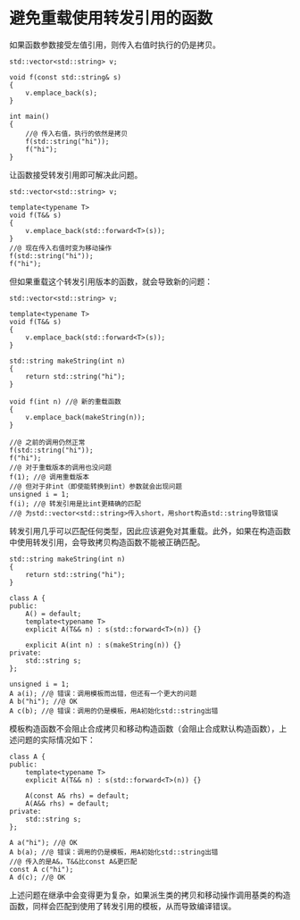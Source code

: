 # 避免重载使用转发引用的函数

如果函数参数接受左值引用，则传入右值时执行的仍是拷贝。

```
std::vector<std::string> v;

void f(const std::string& s)
{
	v.emplace_back(s);
}

int main()
{
	//@ 传入右值，执行的依然是拷贝
	f(std::string("hi"));
	f("hi");
}
```

让函数接受转发引用即可解决此问题。

```
std::vector<std::string> v;

template<typename T>
void f(T&& s)
{
	v.emplace_back(std::forward<T>(s));
}
//@ 现在传入右值时变为移动操作
f(std::string("hi"));
f("hi");
```

但如果重载这个转发引用版本的函数，就会导致新的问题：

```
std::vector<std::string> v;

template<typename T>
void f(T&& s)
{
    v.emplace_back(std::forward<T>(s));
}

std::string makeString(int n)
{
    return std::string("hi");
}

void f(int n) //@ 新的重载函数
{
    v.emplace_back(makeString(n));
}

//@ 之前的调用仍然正常
f(std::string("hi"));
f("hi");
//@ 对于重载版本的调用也没问题
f(1); //@ 调用重载版本
//@ 但对于非int（即使能转换到int）参数就会出现问题
unsigned i = 1;
f(i); //@ 转发引用是比int更精确的匹配
//@ 为std::vector<std::string>传入short，用short构造std::string导致错误
```

转发引用几乎可以匹配任何类型，因此应该避免对其重载。此外，如果在构造函数中使用转发引用，会导致拷贝构造函数不能被正确匹配。

```
std::string makeString(int n)
{
    return std::string("hi");
}

class A {
public:
    A() = default;
    template<typename T>
    explicit A(T&& n) : s(std::forward<T>(n)) {}

    explicit A(int n) : s(makeString(n)) {}
private:
    std::string s;
};

unsigned i = 1;
A a(i); //@ 错误：调用模板而出错，但还有一个更大的问题
A b("hi"); //@ OK
A c(b); //@ 错误：调用的仍是模板，用A初始化std::string出错
```

模板构造函数不会阻止合成拷贝和移动构造函数（会阻止合成默认构造函数），上述问题的实际情况如下：

```
class A {
public:
    template<typename T>
    explicit A(T&& n) : s(std::forward<T>(n)) {}

    A(const A& rhs) = default;
    A(A&& rhs) = default;
private:
    std::string s;
};

A a("hi"); //@ OK
A b(a); //@ 错误：调用的仍是模板，用A初始化std::string出错
//@ 传入的是A&，T&&比const A&更匹配
const A c("hi");
A d(c); //@ OK
```

上述问题在继承中会变得更为复杂，如果派生类的拷贝和移动操作调用基类的构造函数，同样会匹配到使用了转发引用的模板，从而导致编译错误。





































